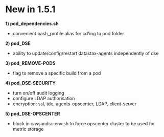 
# New in 1.5.1

**1) pod_dependencies.sh**

+ convenient bash_profile alias for cd'ing to pod folder  

**2) pod_DSE**

+ ability to update/config/restart datastax-agents independently of dse

**3) pod_REMOVE-PODS**

+ flag to remove a specific build from a pod

**4) pod_DSE-SECURITY**

+ turn on/off audit logging
+ configure LDAP authorisation
+ encryption:
    ssl, tde, agents-opscenter, LDAP, client-server

**5) pod_DSE-OPSCENTER**

+ block in cassandra-env.sh to force opscenter cluster to be used for metric storage
